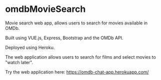 # omdbMovieSearch

Movie search web app, allows users to search for movies available in OMDb. 

Built using VUE.js, Express, Bootstrap and the OMDb API.  

Deployed using Heroku. 

The web application allows users to search for films and select movies to "watch later".

Try the web application here: https://omdb-chat-app.herokuapp.com/


